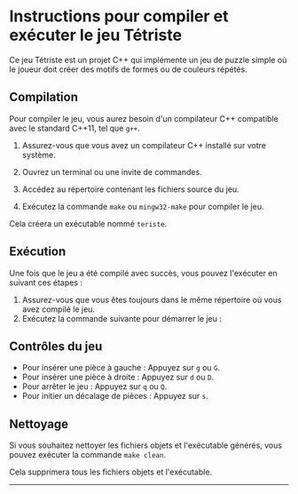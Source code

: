# Instructions pour compiler et exécuter le jeu Tétriste

Ce jeu Tétriste est un projet C++ qui implémente un jeu de puzzle simple où le joueur doit créer des motifs de formes ou de couleurs répétés.

## Compilation

Pour compiler le jeu, vous aurez besoin d'un compilateur C++ compatible avec le standard C++11, tel que `g++`.

1. Assurez-vous que vous avez un compilateur C++ installé sur votre système.
2. Ouvrez un terminal ou une invite de commandes.
3. Accédez au répertoire contenant les fichiers source du jeu.


4. Exécutez la commande `make` ou `mingw32-make` pour compiler le jeu.


Cela créera un exécutable nommé `teriste`.

## Exécution

Une fois que le jeu a été compilé avec succès, vous pouvez l'exécuter en suivant ces étapes :

1. Assurez-vous que vous êtes toujours dans le même répertoire où vous avez compilé le jeu.
2. Exécutez la commande suivante pour démarrer le jeu :


## Contrôles du jeu

- Pour insérer une pièce à gauche : Appuyez sur `g` ou `G`.
- Pour insérer une pièce à droite : Appuyez sur `d` ou `D`.
- Pour arrêter le jeu : Appuyez sur `q` ou `Q`.
- Pour initier un décalage de pièces : Appuyez sur `s`.

## Nettoyage

Si vous souhaitez nettoyer les fichiers objets et l'exécutable générés, vous pouvez exécuter la commande `make clean`.


Cela supprimera tous les fichiers objets et l'exécutable.

---



